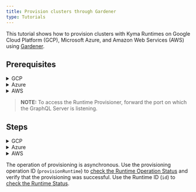 ```yaml
---
title: Provision clusters through Gardener
type: Tutorials
---
```


This tutorial shows how to provision clusters with Kyma Runtimes on Google Cloud Platform (GCP), Microsoft Azure, and Amazon Web Services (AWS) using [Gardener](https://dashboard.garden.canary.k8s.ondemand.com).

## Prerequisites

<div tabs name="Prerequisites" group="Provisioning-Gardener">
  <details>
  <summary label="GCP">
  GCP
  </summary>
  
  - Existing project on GCP
  - Existing project on Gardener
  - Service account for GCP with the following roles:
      * Service Account Admin
      * Service Account Token Creator
      * Service Account User
      * Compute Admin
  - Key generated for your service account, downloaded in the JSON format
  </details>
  
  <details>
  <summary label="Azure">
  Azure
  </summary>
  
  - Existing project on Gardener
  - Valid Azure subscription with the Contributor role and the subscription ID 
  - Existing App registration on Azure with the following credentials:
    * Application ID (Client ID)
    * Directory ID (Tenant ID)
    * Client secret (application password)

  </details>
  
  <details>
  <summary label="AWS">
  AWS
  </summary>
  
  - Existing project on Gardener
  - AWS account with added AWS IAM policy for Gardener
  - Access key created for your AWS user with the following credentials:
    * Secrete Access Key
    * Access Key ID
  
  > **NOTE:** To get the AWS IAM policy, access your project on Gardener, navigate to the **Secrets** tab, click on the help icon on the AWS card, and copy the JSON policy. 
    
  </details>
</div>

> **NOTE:** To access the Runtime Provisioner, forward the port on which the GraphQL Server is listening.   

## Steps

<div tabs name="Provisioning" group="Provisioning-Gardener">
  <details>
  <summary label="GCP">
  GCP
  </summary>

  To provision Kyma Runtime on GCP, follow these steps:

  1. Access your project on [Gardener](https://dashboard.garden.canary.k8s.ondemand.com).

  2. In the **Secrets** tab, add a new Google Secret for GCP. Use the `json` file with the service account key you downloaded from GCP.

  3. In the **Members** tab, create a service account for Gardener. 

  4. Download the service account configuration (`kubeconfig.yaml`) and use it to create a Secret in the `compass-system` Namespace with the key named `credentials` and the value encoded with base64.

  5. Make a call to the Runtime Provisioner to create a cluster on GCP.
    
      > **NOTE:** The cluster name must start with a lowercase letter followed by up to 19 lowercase letters, numbers, or hyphens, and cannot end with a hyphen.                                                                 
                                                                          
      ```graphql
      mutation { 
        provisionRuntime(
          id:"61d1841b-ccb5-44ed-a9ec-45f70cd2b0d6" config: {
            clusterConfig: {
              gardenerConfig: {
                name: "{CLUSTER_NAME}" 
                projectName: "{GARDENER_PROJECT_NAME}" 
                kubernetesVersion: "1.15.4"
                diskType: "pd-standard"
                volumeSizeGB: 30
                nodeCount: 3
                machineType: "n1-standard-4"
                region: "europe-west4"
                provider: "gcp"
                seed: "gcp-eu1"
                targetSecret: "{GARDENER_GCP_SECRET_NAME}"
                workerCidr: "10.250.0.0/19"
                autoScalerMin: 2
                autoScalerMax: 4
                maxSurge: 4
                maxUnavailable: 1
                providerSpecificConfig: { gcpConfig: { zone: "europe-west4-a" } }
              }
            }
            kymaConfig: { version: "1.5", modules: Backup }
            credentials: {
              secretName: "{GARDENER_SERVICE_ACCOUNT_CONFIGURATION_SECERT_NAME}" 
            }
          }
        )
      }
      ```
    
      A successful call returns the ID of the provisioning operation:
    
      ```graphql
      {
        "data": {
          "provisionRuntime": "7a8dc760-812c-4a35-a5fe-656a648ee2c8"
        }
      }
      ```
    
  </details>

  <details>
  <summary label="Azure">
  Azure
  </summary>

  To provision Kyma Runtime on Azure, follow these steps:

  1. Access your project on [Gardener](https://dashboard.garden.canary.k8s.ondemand.com).

  2. In the **Secrets** tab, add a new Azure Secret. Use the credentials you got from Azure.

  3. In the **Members** tab, create a service account for Gardener. 

  4. Download the service account configuration (`kubeconfig.yaml`) and use it to create a Secret in the `compass-system` Namespace with the key `credentials` and the value encoded with base64.

  5. Make a call to the Runtime Provisioner to create a cluster on Azure.

      > **NOTE:** To access the Runtime Provisioner, forward the port on which the GraphQL Server is listening.
    
      > **NOTE:** The cluster name must start with a lowercase letter followed by up to 19 lowercase letters, numbers, or hyphens, and cannot end with a hyphen.                                                                  
                                                                          
      ```graphql
      mutation { 
        provisionRuntime(
          id:"61d1841b-ccb5-44ed-a9ec-45f70cd1b0d3" config: {
            clusterConfig: {
              gardenerConfig: {
                name: "{CLUSTER_NAME}"
                projectName: "{GARDENER_PROJECT_NAME}"
                kubernetesVersion: "1.15.4"
                diskType: "Standard_LRS"
                volumeSizeGB: 35
                nodeCount: 3
                machineType: "Standard_D2_v3"
                region: "westeurope"
                provider: "azure"
                seed: "az-eu1"
                targetSecret: "{GARDENER_AZURE_SECRET_NAME}"
                workerCidr: "10.250.0.0/19"
                autoScalerMin: 2
                autoScalerMax: 4
                maxSurge: 4
                maxUnavailable: 1
                providerSpecificConfig: {  azureConfig: { vnetCidr: "10.250.0.0/19" } }
              }
            }
            kymaConfig: { version: "1.5", modules: Backup }
            credentials: { secretName: "{GARDENER_SERVICE_ACCOUNT_CONFIGURATION_SECRET_NAME}" }
          }
        )
      }
      ```
    
      A successful call returns the ID of the provisioning operation:
    
      ```graphql
      {
        "data": {
          "provisionRuntime": "af0c8122-27ee-4a36-afa5-6e26c39929f2"
        }
      }
      ```
    
  </details>
  
  <details>
  <summary label="AWS">
  AWS
  </summary>
      
  To provision Kyma Runtime on AWS, follow these steps:
    
  1. Access your project on [Gardener](https://dashboard.garden.canary.k8s.ondemand.com).
  
  2. In the **Secrets** tab, add a new AWS Secret. Use the credentials you got from AWS.
    
  3. In the **Members** tab, create a service account for Gardener. 

  4. Download the service account configuration (`kubeconfig.yaml`) and use it to create a Secret in the `compass-system` Namespace with the key `credentials` and the value encoded with base64.

  5. Make a call to the Runtime Provisioner to create a cluster on AWS.

      > **NOTE:** To access the Runtime Provisioner, forward the port on which the GraphQL Server is listening.
    
      > **NOTE:** The cluster name must start with a lowercase letter followed by up to 19 lowercase letters, numbers, or hyphens, and cannot end with a hyphen.                                                                  
                                                                          
      ```graphql
      mutation { 
        provisionRuntime(
          id:"61d1841b-ccb5-44ed-a9ec-15f70cd2b0d2" 
          config: {
            clusterConfig: {
              gardenerConfig: {
                name: "{CLUSTER_NAME}"
                projectName: "{GARDENER_PROJECT_NAME}"
                kubernetesVersion: "1.15.4"
                diskType: "gp2"
                volumeSizeGB: 35
                nodeCount: 3
                machineType: "m4.2xlarge"
                region: "eu-west-1"
                provider: "aws"
                seed: "aws-eu1"
                targetSecret: "{GARDENER_AWS_SECRET_NAME}"
                workerCidr: "10.250.0.0/19"
                autoScalerMin: 2
                autoScalerMax: 4
                maxSurge: 4
                maxUnavailable: 1
                providerSpecificConfig: { 
                  awsConfig: {
                    publicCidr: "10.250.96.0/22",
                    vpcCidr:         "10.250.0.0/16",
                    internalCidr:   "10.250.112.0/22",
                    zone:            "eu-west-1b",
                  }
                }
              }
            }
            kymaConfig: { version: "1.5", modules: Backup }
            credentials: { secretName: "{GARDENER_SERVICE_ACCOUNT_CONFIGURATION_SECRET_NAME}" }
          }
        )
      }
      ```
    
      A successful call returns the ID of the provisioning operation:
    
      ```graphql
      {
        "data": {
          "provisionRuntime": "55dab98f-4efc-4afa-81df-b40ae2de146a"
        }
      }
      ```
  </details>
    
</div>

The operation of provisioning is asynchronous. Use the provisioning operation ID (`provisionRuntime`) to [check the Runtime Operation Status](08-03-runtime-operation-status.md) and verify that the provisioning was successful. Use the Runtime ID (`id`) to [check the Runtime Status](08-04-runtime-status.md). 